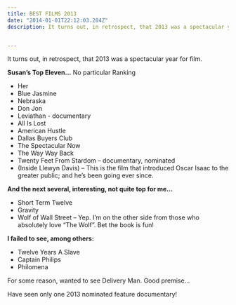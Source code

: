 ```yaml
---
title: BEST FILMS 2013
date: "2014-01-01T22:12:03.284Z"
description: It turns out, in retrospect, that 2013 was a spectacular year for film.  


---
```


It turns out, in retrospect, that 2013 was a spectacular year for film.  

**Susan’s Top Eleven…** No particular Ranking

- Her 
- Blue Jasmine
- Nebraska
- Don Jon
- Leviathan - documentary
- All Is Lost
- American Hustle
- Dallas Buyers Club
- The Spectacular Now
- The Way Way Back
- Twenty Feet From Stardom – documentary, nominated
- (Inside Llewyn Davis) – This is the film that introduced Oscar Isaac to the greater public; and he’s been going ever since.  

**And the next several, interesting, not quite top for me…**

- Short Term Twelve
- Gravity
- Wolf of Wall Street – Yep. I’m on the other side from those who absolutely love “The Wolf”.  Bet the book is fun!

**I failed to see, among others:**

- Twelve Years A Slave
- Captain Philips
- Philomena

For some reason, wanted to see Delivery Man. Good premise…

Have seen only one 2013 nominated feature documentary!

&nbsp;
&nbsp;
&nbsp;
&nbsp;
&nbsp;

